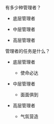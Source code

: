 有多少种管理者？

- 底层管理者

- 中层管理者

- 高层管理者

管理者的任务是什么？

- 底层管理者
  - 使命必达
  
- 中层管理者
  - 面面俱到
  
- 高层管理者
  - 气氛营造
